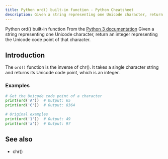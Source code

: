 ```yaml
---
title: Python ord() built-in function - Python Cheatsheet
description: Given a string representing one Unicode character, return an integer representing the Unicode code point of that character.
---
```


<base-title :title="frontmatter.title" :description="frontmatter.description">
Python ord() built-in function
</base-title>

<base-disclaimer>
  <base-disclaimer-title>
    From the <a target="_blank" href="https://docs.python.org/3/library/functions.html#ord">Python 3 documentation</a>
  </base-disclaimer-title>
  <base-disclaimer-content>
   Given a string representing one Unicode character, return an integer representing the Unicode code point of that character.
  </base-disclaimer-content>
</base-disclaimer>

## Introduction

The `ord()` function is the inverse of <router-link to="/builtin/chr">chr()</router-link>. It takes a single character string and returns its Unicode code point, which is an integer.

### Examples

```python
# Get the Unicode code point of a character
print(ord('A'))  # Output: 65
print(ord('€'))  # Output: 8364

# Original examples
print(ord('1'))  # Output: 49
print(ord('a'))  # Output: 97
```

## See also

- <router-link to="/builtin/chr">chr()</router-link>
